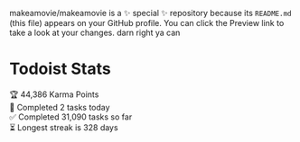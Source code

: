 makeamovie/makeamovie is a ✨ special ✨ repository because its `README.md` (this file) appears on your GitHub profile.
You can click the Preview link to take a look at your changes. darn right ya can

# Todoist Stats

<!-- TODO-IST:START -->
🏆  44,386 Karma Points           
🌸  Completed 2 tasks today           
✅  Completed 31,090 tasks so far           
⏳  Longest streak is 328 days
<!-- TODO-IST:END -->
